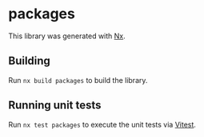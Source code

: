 # packages

This library was generated with [Nx](https://nx.dev).

## Building

Run `nx build packages` to build the library.

## Running unit tests

Run `nx test packages` to execute the unit tests via [Vitest](https://vitest.dev/).
